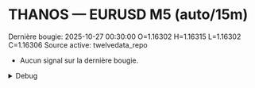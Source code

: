 # THANOS — EURUSD M5 (auto/15m)
Dernière bougie: 2025-10-27 00:30:00  O=1.16302  H=1.16315  L=1.16302  C=1.16306
Source active: twelvedata_repo

- Aucun signal sur la dernière bougie.

<details><summary>Debug</summary>

- TD_API_KEY manquant.

</details>